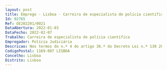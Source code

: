 ```yaml
--- 
layout: post
title: Emprego - Lisboa - Carreira de especialista de polícia científica
Id: 92765
Ref: OE202201/0021
DataAbertura: 2022-01-03
DataFecho: 2022-02-07
Trabalho: Carreira de especialista de polícia científica
Empregador: Polícia Judiciária
Descricao: Nos termos do n.º 4 do artigo 36.º do Decreto Lei n.º 138 2019, de 13 de setembro, com referência ao Quadro 2 do Anexo I do mesmo diploma, compete ao especialista de polícia científica a) Realização de atos de inspeção, em meio físico e digital, e de identificação judiciária, designadamente, pesquisa, recolha, acondicionamento, tratamento de vestígios e outros elementos probatórios, recolha de elementos biométricos identificativos, captação e tratamento de imagem de locais, objetos e pessoas, com recurso a procedimentos técnico científicos e garantindo a custódia da prova, em coadjuvação direta à investigação criminal, sem prejuízo da sua autonomia técnica e científica b) Realização de exames de recolha de prova digital, com recurso a procedimentos técnico científicos e garantindo a custódia da prova, em coadjuvação direta à investigação criminal, sem prejuízo da autonomia técnica e científica c) Realização de exames ou perícias e elaboração dos respetivos relatórios, nas diferentes áreas forenses laboratoriais, telecomunicações, informática, financeira e contabilística d) Assessoria técnica e científica, nas áreas periciais, tecnológicas e informacionais e) Participação na identificação humana em catástrofes ou cenários de exceção f) Conceção, planeamento, avaliação e aplicação de métodos e processos técnico científicos em matéria de inspeção judiciária g) Prática de atos processuais, bem como outras tarefas afins ou funcionalmente ligadas, superiormente determinadas, para as quais detenha formação profissional adequada, no âmbito da respetiva matriz de competências e concreta unidade orgânica h) Participação em reuniões, comissões e grupos de trabalho, no plano nacional e internacional, com especial enfoque na área da criminalística e inspeção judiciária, restantes áreas forenses ou periciais i) Representação institucional junto de organismos, instituições e serviços nacionais e estrangeiros j) Funções de docência e colaboração em ações de formação e desenvolvimento de metodologias inovadoras, integrando o conhecimento técnico científicos nacional e internacional k) Colaboração com o IPJCC no âmbito das ciências criminais e forenses.
CodigoPostal: 1169-007 LISBOA
Concelho: Lisboa
Distrito: Lisboa
--- 
```

